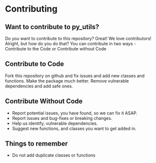 # Contributing
## Want to contribute to py_utils?
Do you want to contribute to this repository? Great! We love contributors! Alright, but how do you do that?
You can contribute in two ways - Contribute to the Code or Contribute without Code

## Contribute to Code
Fork this repository on github and fix issues and add new classes and functions. Make the package much better.
Remove vulnerable dependencies and add safe ones.

## Contribute Without Code
- Report potential issues, you have found, so we can fix it ASAP.
- Report issues and bug-fixes or breaking changes.
- Help us identify, vulnerable dependencies.
- Suggest new functions, and classes you want to get added in.

## Things to remember
- Do not add duplicate classes or functions
